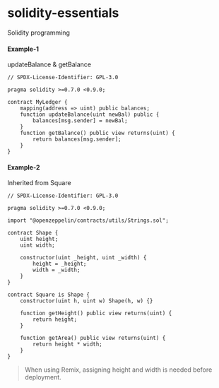 # solidity-essentials
Solidity programming

#### Example-1

updateBalance & getBalance

```solidity
// SPDX-License-Identifier: GPL-3.0

pragma solidity >=0.7.0 <0.9.0;

contract MyLedger {
    mapping(address => uint) public balances;
    function updateBalance(uint newBal) public {
        balances[msg.sender] = newBal;
    }
    function getBalance() public view returns(uint) {
        return balances[msg.sender];
    }
}
```
#### Example-2

Inherited from Square
```solidity
// SPDX-License-Identifier: GPL-3.0

pragma solidity >=0.7.0 <0.9.0;

import "@openzeppelin/contracts/utils/Strings.sol";

contract Shape {
    uint height;
    uint width;

    constructor(uint _height, uint _width) {
        height = _height;
        width = _width;
    }
}

contract Square is Shape {
    constructor(uint h, uint w) Shape(h, w) {}

    function getHeight() public view returns(uint) {
        return height;
    }

    function getArea() public view returns(uint) {
        return height * width;
    }
}
```
> When using Remix, assigning height and width is needed before deployment.
